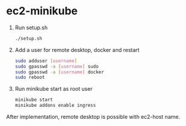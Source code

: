# ec2-minikube

1. Run setup.sh

    ```bash
    ./setup.sh
    ```

2. Add a user for remote desktop, docker and restart

    ```bash
    sudo adduser [username]
    sudo gpasswd -a [username] sudo
    sudo gpasswd -a [username] docker
    sudo reboot
    ```

3. Run minikube start as root user

    ```bash
    minikube start
    minikube addons enable ingress
    ```

After implementation, remote desktop is possible with ec2-host name.
